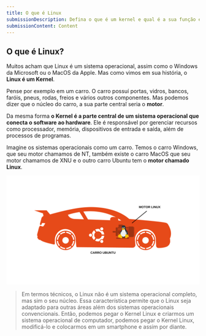 ```yaml
---
title: O que é Linux
submissionDescription: Defina o que é um kernel e qual é a sua função em um sistema operacional. Use as suas próprias palavras, mas baseie-se nas informações que você aprendeu na aula.
submissionContent: Content
---
```


## O que é Linux?

Muitos acham que Linux é um sistema operacional, assim como o Windows da Microsoft ou o MacOS da Apple. Mas como vimos em sua história, o __Linux é um Kernel__.

Pense por exemplo em um carro. O carro possuí portas, vidros, bancos, faróis, pneus, rodas, freios e vários outros componentes. Mas podemos dizer que o núcleo do carro, a sua parte central seria o __motor__.

Da mesma forma __o Kernel é a parte central de um sistema operacional que conecta o software ao hardware__. Ele é responsável por gerenciar recursos como processador, memória, dispositivos de entrada e saída, além de processos de programas.

Imagine os sistemas operacionais como um carro. Temos o carro Windows, que seu motor chamamos de NT, também existe o carro MacOS que seu motor chamamos de XNU e o outro carro Ubuntu tem o __motor chamado Linux__.

![](../img/carro-ubuntu.png)

> Em termos técnicos, o Linux não é um sistema operacional completo, mas sim o seu núcleo. Essa característica permite que o Linux seja adaptado para outras áreas além dos sistemas operacionais convencionais. Então, podemos pegar o Kernel Linux e criarmos um sistema operacional de computador, podemos pegar o Kernel Linux,  modificá-lo e colocarmos em um smartphone e assim por diante.